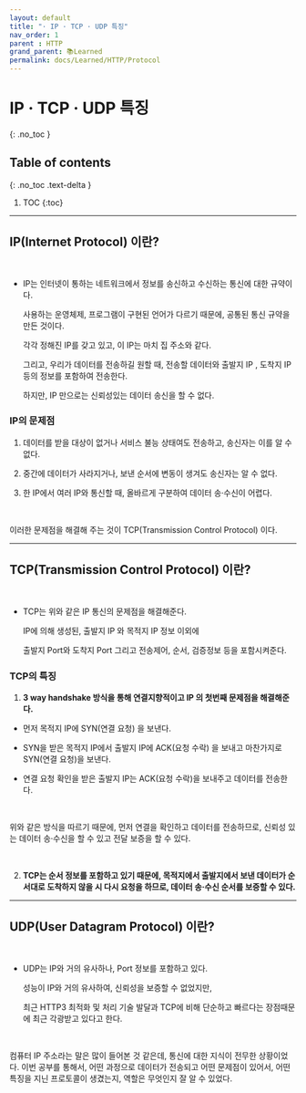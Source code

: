 ```yaml
---
layout: default
title: "· IP · TCP · UDP 특징"
nav_order: 1
parent : HTTP
grand_parent: 📚Learned
permalink: docs/Learned/HTTP/Protocol
---
```


#  IP · TCP · UDP 특징
{: .no_toc }

## Table of contents
{: .no_toc .text-delta }

1. TOC
{:toc}

---

## IP(Internet Protocol) 이란?

<br>

- IP는 인터넷이 통하는 네트워크에서 정보를 송신하고 수신하는 통신에 대한 규약이다.

  사용하는 운영체제, 프로그램이 구현된 언어가 다르기 때문에, 공통된 통신 규약을 만든 것이다.

  각각 정해진 IP를 갖고 있고, 이 IP는 마치 집 주소와 같다.

  그리고, 우리가 데이터를 전송하길 원할 때, 전송할 데이터와 출발지 IP , 도착지 IP 등의 정보를 포함하여 전송한다.

  하지만, IP 만으로는 신뢰성있는 데이터 송신을 할 수 없다.



### IP의 문제점


1. 데이터를 받을 대상이 없거나 서비스 불능 상태여도 전송하고, 송신자는 이를 알 수 없다.



2. 중간에 데이터가 사라지거나, 보낸 순서에 변동이 생겨도 송신자는 알 수 없다.



3. 한 IP에서 여러 IP와 통신할 때, 올바르게 구분하여 데이터 송·수신이 어렵다.

<br>

이러한 문제점을 해결해 주는 것이 TCP(Transmission Control Protocol) 이다.



------





## TCP(Transmission Control Protocol) 이란?

<br>

- TCP는 위와 같은 IP 통신의 문제점을 해결해준다.

  IP에 의해 생성된, 출발지 IP 와 목적지 IP 정보 이외에

  출발지 Port와 도착지 Port 그리고 전송제어, 순서, 검증정보 등을 포함시켜준다.



### TCP의 특징



1. **3 way handshake 방식을 통해 연결지향적이고 IP 의 첫번째 문제점을 해결해준다.**

- 먼저 목적지 IP에 SYN(연결 요청) 을 보낸다.



- SYN을 받은 목적지 IP에서 출발지 IP에 ACK(요청 수락) 을 보내고 마찬가지로 SYN(연결 요청)을 보낸다.



- 연결 요청 확인을 받은 출발지 IP는 ACK(요청 수락)을 보내주고 데이터를 전송한다.

<br>

위와 같은 방식을 따르기 때문에, 먼저 연결을 확인하고 데이터를 전송하므로, 신뢰성 있는 데이터 송·수신을 할 수 있고 전달 보증을 할 수 있다.


<br>


2. **TCP는 순서 정보를 포함하고 있기 때문에, 목적지에서 출발지에서 보낸 데이터가 순서대로 도착하지 않을 시 다시 요청을 하므로, 데이터 송·수신 순서를 보증할 수 있다.**





------





## UDP(User Datagram Protocol) 이란?

<br>

- UDP는 IP와 거의 유사하나, Port 정보를 포함하고 있다.

  성능이 IP와 거의 유사하여, 신뢰성을 보증할 수 없었지만,

  최근 HTTP3 최적화 및 처리 기술 발달과 TCP에 비해 단순하고 빠르다는 장점때문에 최근 각광받고 있다고 한다.


<br>


컴퓨터 IP 주소라는 말은 많이 들어본 것 같은데, 통신에 대한 지식이 전무한 상황이었다. 이번 공부를 통해서, 어떤 과정으로 데이터가 전송되고 어떤 문제점이 있어서, 어떤 특징을 지닌 프로토콜이 생겼는지, 역할은 무엇인지 잘 알 수 있었다.